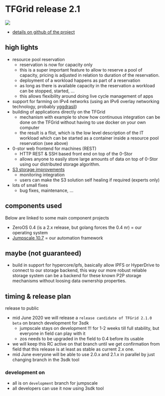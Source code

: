 # TFGrid release 2.1

![](img/roadmap.png)

- [details on github of the project](https://github.com/orgs/threefoldtech/projects/93)

## high lights

- resource pool reservation
    - reservation is now for capacity only
    - this is a super important feature to allow to reserve a pool of capacity, pricing is adjusted in relation to duration of the reservation.
    - deployment of a workload happens as part of a reservation
    - as long as there is available capacity in the reservation a workload can be stopped, started, ...
    - this allows flexibility around doing live cycle management of apps
- support for farming on IPv4 networks (using an IPv6 overlay networking technology, probably [yggdrasil](https://yggdrasil-network.github.io/))
- building of applications directly on the TFGrid
    - mechanism with example to show how continuous integration can be done on the TFGrid without having to use docker on your own computer
    - the result is a flist, which is the low level description of the IT workload which can be started as a container inside a resource pool reservation (see above)
- 0-stor web frontend for machines (REST)
    - HTTP REST & SSH based front end on top of the 0-Stor
    - allows anyone to easily store large amounts of data on top of 0-Stor using our distributed storage algorithm.
- [S3 storage improvements](https://github.com/threefoldtech/home/issues/720)
    - monitoring integration
    - users can make the S3 solution self healing if required (experts only)
- lots of small fixes
    - bug fixes, maintenance, ...


## components used

Below are linked to some main component projects

- ZeroOS 0.4 (is a 2.x release, but golang forces the 0.4 nr) = our operating system
- [Jumpscale 10.7](https://github.com/orgs/threefoldtech/projects/91) = our automation framework


## maybe (not guaranteed)

- build in support for hypercore/ipfs, basically allow IPFS or HyperDrive to connect to our storage backend, this way our more robust reliable storage system can be a backend for these known P2P storage mechanisms without loosing data ownership properties.

## timing & release plan

release to public

- mid June 2020 we will release a ```release candidate of TFGrid 2.1.0 beta``` on branch development for 3sdk
    - jumpscale stays on development !!! for 1-2 weeks till full stability, but everyone in field can play with it
    - zos needs to be upgraded in the field to 0.4 before its usable
- we will keep this RC active on that branch until we get confirmation from field that this release is at least as stable as current 2.x one.
- mid June everyone will be able to use 2.0.x and 2.1.x in parallel by just changing branch in the 3sdk tool


### development on 

- all is on ```development``` branch for jumpscale
- all developers can use it now using 3sdk tool

